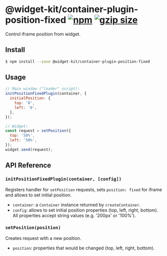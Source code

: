 # @widget-kit/container-plugin-position-fixed [![npm](https://img.shields.io/npm/v/@widget-kit/container-plugin-position-fixed.svg)](https://www.npmjs.com/package/@widget-kit/container-plugin-position-fixed) [![gzip size](https://img.shields.io/bundlephobia/minzip/@widget-kit/container-plugin-position-fixed.svg?label=gzip%20size)](https://bundlephobia.com/result?p=@widget-kit/container-plugin-position-fixed)

Control iframe position from widget.

## Install

```bash
$ npm install --save @widget-kit/container-plugin-position-fixed
```

## Usage

```js
// Main window ("loader" script):
initPositionFixedPlugin(container, {
  initialPosition: {
    top: '0',
    left: '0',
  },
});

// Widget:
const request = setPosition({
  top: '50%',
  left: '50%',
});
widget.send(request);
```

## API Reference

### `initPositionFixedPlugin(container, [config])`

Registers handler for `setPosition` requests, sets `position: fixed` for iframe and allows to set initial position.

- `container`: a `Container` instance returned by `createContainer`.
- `config`: allows to set initial position properties (top, left, right, bottom). All properties accept string values (e.g. '200px' or '100%').

### `setPosition(position)`

Creates request with a new position.

- `position`: properties that would be changed (top, left, right, bottom).
